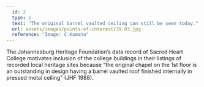 ```yaml
---
  id: 2
  type: 1
  text: "The original barrel vaulted ceiling can still be seen today."
  url: assets/images/points-of-interest/39.03.jpg
  reference: "Image: C Kamana"
---
```

The Johannesburg Heritage Foundation’s data record of Sacred Heart College motivates inclusion of the college buildings in their listings of recorded local heritage sites because “the original chapel on the 1st floor is an outstanding in design having a barrel vaulted roof finished internally in pressed metal ceiling” (JHF 1988).
        